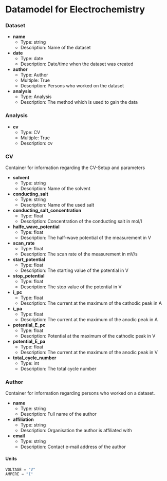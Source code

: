 # Datamodel for Electrochemistry
 
### Dataset
- __name__ 
  - Type: string
  - Description: Name of the dataset
- __date__
  - Type: date
  - Description: Date/time when the dataset was created
- __author__
  - Type: Author
  - Multiple: True
  - Description: Persons who worked on the dataset
- __analysis__
  - Type: Analysis
  - Description: The method which is used to gain the data 


### Analysis
- __cv__
  - Type: CV
  - Multiple: True
  - Description: cv
  
### CV
Container for information regarding the CV-Setup and parameters
- __solvent__
  - Type: string
  - Description: Name of the solvent    
- __conducting_salt__
  - Type: string
  - Description: Name of the used salt
- __conducting_salt_concentration__
  - Type: float
  - Description: Concentration of the conducting salt in mol/l
- __halfe_wave_potential__
  - Type: float
  - Description: The half-wave potential of the measurement in V 
- __scan_rate__
  - Type: float
  - Description: The scan rate of the measurement in mV/s
- __start_potential__
  - Type: float
  - Description: The starting value of the potential in V 
- __stop_potential__
  - Type: float
  - Description: The stop value of the potential in V 
- __i_pc__
  - Type: float
  - Description: The current at the maximum of the cathodic peak in A
- __i_pa__
  - Type: float
  - Description: The current at the maximum of the anodic peak in A 
- __potential_E_pc__
  - Type: float
  - Description: Potential at the maximum of the cathodic peak in  V
- __potential_E_pa__
  - Type: float
  - Description: The current at the maximum of the anodic peak in V
- __total_cycle_number__
  - Type: int
  - Description: The total cycle number
### Author
Container for information regarding persons who worked on a dataset.

- __name__
  - Type: string
  - Description: Full name of the author
- __affiliation__
  - Type: string
  - Description: Organisation the author is affiliated with
- __email__
  - Type: string
  - Description: Contact e-mail address of the author




  

#### Units
```python
VOLTAGE = "V"
AMPERE = "I"
``` 
